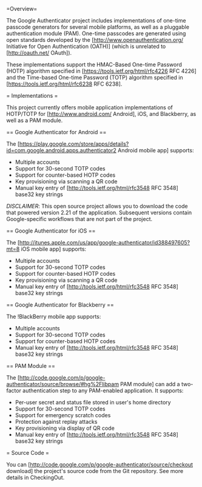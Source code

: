 =Overview=

The Google Authenticator project includes implementations of one-time passcode generators for several mobile platforms, as well as a pluggable authentication module (PAM). One-time passcodes are generated using open standards developed by the [http://www.openauthentication.org/ Initiative for Open Authentication (OATH)]  (which is unrelated to [http://oauth.net/ OAuth]). 

These implementations support the HMAC-Based One-time Password (HOTP) algorithm specified in [https://tools.ietf.org/html/rfc4226 RFC 4226] and the Time-based One-time Password (TOTP) algorithm specified in [https://tools.ietf.org/html/rfc6238 RFC 6238].

= Implementations = 

This project currently offers mobile application implementations of HOTP/TOTP for [http://www.android.com/ Android], iOS, and Blackberry, as well as a PAM module.

== Google Authenticator for Android ==

The [https://play.google.com/store/apps/details?id=com.google.android.apps.authenticator2 Android mobile app] supports:
  * Multiple accounts
  * Support  for 30-second TOTP codes
  * Support for counter-based HOTP codes
  * Key provisioning via scanning a QR code
  * Manual key entry of [http://tools.ietf.org/html/rfc3548 RFC 3548] base32 key strings

*DISCLAIMER*: This open source project allows you to download the code that powered version 2.21 of the application.  Subsequent versions contain Google-specific workflows that are not part of the project.

== Google Authenticator for iOS ==

The [http://itunes.apple.com/us/app/google-authenticator/id388497605?mt=8 iOS mobile app] supports:
  * Multiple accounts
  * Support  for 30-second TOTP codes
  * Support for counter-based HOTP codes
  * Key provisioning via scanning a QR code
  * Manual key entry of [http://tools.ietf.org/html/rfc3548 RFC 3548] base32 key strings

== Google Authenticator for Blackberry  ==

The !BlackBerry mobile app supports:
  * Multiple accounts
  * Support for 30-second TOTP codes
  * Support for counter-based HOTP codes
  * Manual key entry of [http://tools.ietf.org/html/rfc3548 RFC 3548] base32 key strings

== PAM Module  ==

The [http://code.google.com/p/google-authenticator/source/browse/#hg%2Flibpam PAM module] can add a two-factor authentication step to any PAM-enabled application. It supports:
  * Per-user secret and status file stored in user's home directory
  * Support for 30-second TOTP codes
  * Support for emergency scratch codes
  * Protection against replay attacks
  * Key provisioning via display of QR code
  * Manual key entry of [http://tools.ietf.org/html/rfc3548 RFC 3548] base32 key strings

= Source Code =

You can [http://code.google.com/p/google-authenticator/source/checkout download] the project's source code from the Git repository. See more details in CheckingOut.